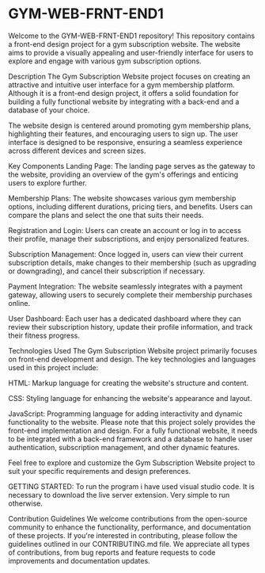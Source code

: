 # GYM-WEB-FRNT-END1
Welcome to the GYM-WEB-FRNT-END1 repository! This repository contains a front-end design project for a gym subscription website. The website aims to provide a visually appealing and user-friendly interface for users to explore and engage with various gym subscription options.

Description The Gym Subscription Website project focuses on creating an attractive and intuitive user interface for a gym membership platform. Although it is a front-end design project, it offers a solid foundation for building a fully functional website by integrating with a back-end and a database of your choice.

The website design is centered around promoting gym membership plans, highlighting their features, and encouraging users to sign up. The user interface is designed to be responsive, ensuring a seamless experience across different devices and screen sizes.

Key Components Landing Page: The landing page serves as the gateway to the website, providing an overview of the gym's offerings and enticing users to explore further.

Membership Plans: The website showcases various gym membership options, including different durations, pricing tiers, and benefits. Users can compare the plans and select the one that suits their needs.

Registration and Login: Users can create an account or log in to access their profile, manage their subscriptions, and enjoy personalized features.

Subscription Management: Once logged in, users can view their current subscription details, make changes to their membership (such as upgrading or downgrading), and cancel their subscription if necessary.

Payment Integration: The website seamlessly integrates with a payment gateway, allowing users to securely complete their membership purchases online.

User Dashboard: Each user has a dedicated dashboard where they can review their subscription history, update their profile information, and track their fitness progress.

Technologies Used The Gym Subscription Website project primarily focuses on front-end development and design. The key technologies and languages used in this project include:

HTML: Markup language for creating the website's structure and content.

CSS: Styling language for enhancing the website's appearance and layout.

JavaScript: Programming language for adding interactivity and dynamic functionality to the website. Please note that this project solely provides the front-end implementation and design. For a fully functional website, it needs to be integrated with a back-end framework and a database to handle user authentication, subscription management, and other dynamic features.

Feel free to explore and customize the Gym Subscription Website project to suit your specific requirements and design preferences.

GETTING STARTED: To run the program i have used visual studio code. It is necessary to download the live server extension. Very simple to run otherwise.

Contribution Guidelines We welcome contributions from the open-source community to enhance the functionality, performance, and documentation of these projects. If you're interested in contributing, please follow the guidelines outlined in our CONTRIBUTING.md file. We appreciate all types of contributions, from bug reports and feature requests to code improvements and documentation updates.
